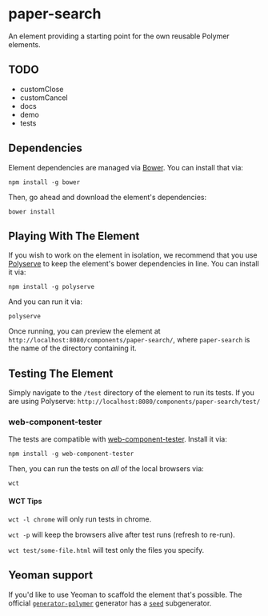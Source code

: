 # paper-search

An element providing a starting point for the own reusable Polymer elements.


## TODO

- customClose
- customCancel
- docs
- demo
- tests

## Dependencies

Element dependencies are managed via [Bower](http://bower.io/). You can
install that via:

    npm install -g bower

Then, go ahead and download the element's dependencies:

    bower install


## Playing With The Element

If you wish to work on the element in isolation, we recommend that you use
[Polyserve](https://github.com/PolymerLabs/polyserve) to keep the element's
bower dependencies in line. You can install it via:

    npm install -g polyserve

And you can run it via:

    polyserve

Once running, you can preview the element at
`http://localhost:8080/components/paper-search/`, where `paper-search` is the name of the directory containing it.


## Testing The Element

Simply navigate to the `/test` directory of the element to run its tests. If
you are using Polyserve: `http://localhost:8080/components/paper-search/test/`

### web-component-tester

The tests are compatible with [web-component-tester](https://github.com/Polymer/web-component-tester).
Install it via:

    npm install -g web-component-tester

Then, you can run the tests on _all_ of the local browsers via:

    wct

#### WCT Tips

`wct -l chrome` will only run tests in chrome.

`wct -p` will keep the browsers alive after test runs (refresh to re-run).

`wct test/some-file.html` will test only the files you specify.


## Yeoman support

If you'd like to use Yeoman to scaffold the element that's possible. The official [`generator-polymer`](https://github.com/yeoman/generator-polymer) generator has a [`seed`](https://github.com/yeoman/generator-polymer#seed) subgenerator.

